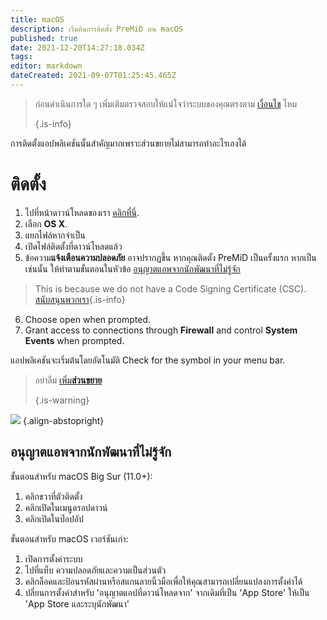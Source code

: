 ```yaml
---
title: macOS
description: เริ่มต้นการติดตั้ง PreMiD บน macOS
published: true
date: 2021-12-20T14:27:18.034Z
tags:
editor: markdown
dateCreated: 2021-09-07T01:25:45.465Z
---
```


> ก่อนดำเนินการใด ๆ เพิ่มเติมตรวจสอบให้แน่ใจว่าระบบของคุณตรงตาม [เงื่อนไข](/install/requirements) ไหม
>
> {.is-info}

การติดตั้งแอปพลิเคชันนั้นสำคัญมากเพราะส่วนขยายไม่สามารถทำอะไรเองได้

# ติดตั้ง
1. ไปที่หน้าดาวน์โหลดของเรา [คลิกที่นี่](https://premid.app/downloads).
2. เลือก **OS X**.
3. แยกไฟล์หากจำเป็น
4. เปิดไฟล์ติดตั้งที่ดาวน์โหลดแล้ว
5. ข้อความ**แจ้งเตือนความปลอดภัย** อาจปรากฏขึ้น หากคุณติดตั้ง PreMiD เป็นครั้งแรก หากเป็นเช่นนั้น ให้ทำตามขั้นตอนในหัวข้อ [อนุญาตแอพจากนักพัฒนาที่ไม่รู้จัก](https://docs.premid.app/install/macos#allow-apps-from-unidentified-developers)
> This is because we do not have a Code Signing Certificate (CSC). [สนับสนุนพวกเรา](https://www.patreon.com/Timeraa){.is-info}
6. Choose open when prompted.
7. Grant access to connections through **Firewall** and control **System Events** when prompted.

แอปพลิเคชันจะเริ่มต้นโดยอัตโนมัติ Check for the symbol in your menu bar.

> อย่าลืม [เพิ่ม**ส่วนขยาย**](/install)
>
> {.is-warning}

![](https://img.icons8.com/color/2x/mac-logo.png) {.align-abstopright}

## อนุญาตแอพจากนักพัฒนาที่ไม่รู้จัก
ขั้นตอนสำหรับ macOS Big Sur (11.0+):
1. คลิกขวาที่ตัวติดตั้ง
2. คลิกเปิดในเมนูดรอปดาวน์
3. คลิกเปิดในป๊อปอัป

ขั้นตอนสำหรับ macOS เวอร์ชันเก่า:
1. เปิดการตั้งค่าระบบ
2. ไปที่แท็บ ความปลอดภัยและความเป็นส่วนตัว
3. คลิกล็อคและป้อนรหัสผ่านหรือสแกนลายนิ้วมือเพื่อให้คุณสามารถเปลี่ยนแปลงการตั้งค่าได้
4. ปลี่ยนการตั้งค่าสำหรับ 'อนุญาตแอปที่ดาวน์โหลดจาก' จากเดิมที่เป็น 'App Store' ให้เป็น 'App Store และระบุนักพัฒนา'
